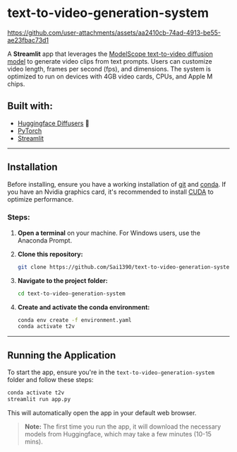 # text-to-video-generation-system

https://github.com/user-attachments/assets/aa2410cb-74ad-4913-be55-ae23fbac73d1


A **Streamlit** app that leverages the [ModelScope text-to-video diffusion model](https://huggingface.co/damo-vilab/modelscope-damo-text-to-video-synthesis) to generate video clips from text prompts. Users can customize video length, frames per second (fps), and dimensions. The system is optimized to run on devices with 4GB video cards, CPUs, and Apple M chips.

## **Built with:**
- [Huggingface Diffusers](https://github.com/huggingface/diffusers) 🧨
- [PyTorch](https://github.com/pytorch/pytorch)
- [Streamlit](https://github.com/streamlit/streamlit)

---

## **Installation**

Before installing, ensure you have a working installation of [git](https://git-scm.com/downloads) and [conda](https://conda.io/projects/conda/en/latest/user-guide/install/index.html). If you have an Nvidia graphics card, it's recommended to install [CUDA](https://developer.nvidia.com/cuda-downloads) to optimize performance.

### **Steps:**

1. **Open a terminal** on your machine. For Windows users, use the Anaconda Prompt.

2. **Clone this repository:**

    ```bash
    git clone https://github.com/Sai1390/text-to-video-generation-system.git
    ```

3. **Navigate to the project folder:**

    ```bash
    cd text-to-video-generation-system
    ```

4. **Create and activate the conda environment:**

    ```bash
    conda env create -f environment.yaml
    conda activate t2v
    ```

---

## **Running the Application**

To start the app, ensure you're in the `text-to-video-generation-system` folder and follow these steps:

```bash
conda activate t2v
streamlit run app.py
```

This will automatically open the app in your default web browser.

> **Note:** The first time you run the app, it will download the necessary models from Huggingface, which may take a few minutes (10-15 mins).
